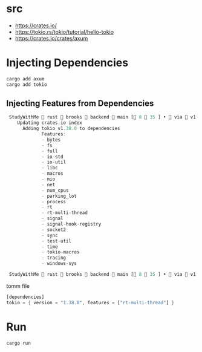 # src

- https://crates.io/
- https://tokio.rs/tokio/tutorial/hello-tokio
- https://crates.io/crates/axum

# Injecting Dependencies

```rs
cargo add axum
cargo add tokio
```

## Injecting Features from Dependencies

```rs
 StudyWithMe  rust  brooks  backend  main [ 8 󱅘 35 ] •  via 🦀 v1.78.0 󰁔 cargo add tokio
    Updating crates.io index
      Adding tokio v1.38.0 to dependencies
             Features:
             - bytes
             - fs
             - full
             - io-std
             - io-util
             - libc
             - macros
             - mio
             - net
             - num_cpus
             - parking_lot
             - process
             - rt
             - rt-multi-thread
             - signal
             - signal-hook-registry
             - socket2
             - sync
             - test-util
             - time
             - tokio-macros
             - tracing
             - windows-sys

 StudyWithMe  rust  brooks  backend  main [ 8 󱅘 35 ] •  via 🦀 v1.78.0 󰁔 cargo add tokio -F rt-multi-thread
```

tomm file

```rs
[dependencies]
tokio = { version = "1.38.0", features = ["rt-multi-thread"] }
```

# Run

```rs
cargo run
```
